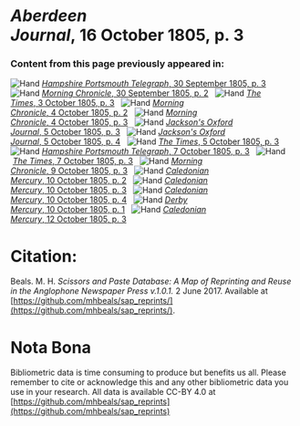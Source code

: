 # *Aberdeen Journal*, 16 October 1805, p. 3  
  
### Content from this page previously appeared in:  
![Hand](http://scissorsandpaste.net/wp-content/uploads/2017/06/smallhandpointer.png) [*Hampshire Portsmouth Telegraph*, 30 September 1805, p. 3](https://mhbeals.github.io/sap_html/Hampshire-Portsmouth-Telegraph/Hampshire-Portsmouth-Telegraph-30-September-1805-p-3)  
![Hand](http://scissorsandpaste.net/wp-content/uploads/2017/06/smallhandpointer.png) [*Morning Chronicle*, 30 September 1805, p. 2](https://mhbeals.github.io/sap_html/Morning-Chronicle/Morning-Chronicle-30-September-1805-p-2)  
![Hand](http://scissorsandpaste.net/wp-content/uploads/2017/06/smallhandpointer.png) [*The Times*, 3 October 1805, p. 3](https://mhbeals.github.io/sap_html/The-Times/The-Times-3-October-1805-p-3)  
![Hand](http://scissorsandpaste.net/wp-content/uploads/2017/06/smallhandpointer.png) [*Morning Chronicle*, 4 October 1805, p. 2](https://mhbeals.github.io/sap_html/Morning-Chronicle/Morning-Chronicle-4-October-1805-p-2)  
![Hand](http://scissorsandpaste.net/wp-content/uploads/2017/06/smallhandpointer.png) [*Morning Chronicle*, 4 October 1805, p. 3](https://mhbeals.github.io/sap_html/Morning-Chronicle/Morning-Chronicle-4-October-1805-p-3)  
![Hand](http://scissorsandpaste.net/wp-content/uploads/2017/06/smallhandpointer.png) [*Jackson's Oxford Journal*, 5 October 1805, p. 3](https://mhbeals.github.io/sap_html/Jackson's-Oxford-Journal/Jackson's-Oxford-Journal-5-October-1805-p-3)  
![Hand](http://scissorsandpaste.net/wp-content/uploads/2017/06/smallhandpointer.png) [*Jackson's Oxford Journal*, 5 October 1805, p. 4](https://mhbeals.github.io/sap_html/Jackson's-Oxford-Journal/Jackson's-Oxford-Journal-5-October-1805-p-4)  
![Hand](http://scissorsandpaste.net/wp-content/uploads/2017/06/smallhandpointer.png) [*The Times*, 5 October 1805, p. 3](https://mhbeals.github.io/sap_html/The-Times/The-Times-5-October-1805-p-3)  
![Hand](http://scissorsandpaste.net/wp-content/uploads/2017/06/smallhandpointer.png) [*Hampshire Portsmouth Telegraph*, 7 October 1805, p. 3](https://mhbeals.github.io/sap_html/Hampshire-Portsmouth-Telegraph/Hampshire-Portsmouth-Telegraph-7-October-1805-p-3)  
![Hand](http://scissorsandpaste.net/wp-content/uploads/2017/06/smallhandpointer.png) [*The Times*, 7 October 1805, p. 3](https://mhbeals.github.io/sap_html/The-Times/The-Times-7-October-1805-p-3)  
![Hand](http://scissorsandpaste.net/wp-content/uploads/2017/06/smallhandpointer.png) [*Morning Chronicle*, 9 October 1805, p. 3](https://mhbeals.github.io/sap_html/Morning-Chronicle/Morning-Chronicle-9-October-1805-p-3)  
![Hand](http://scissorsandpaste.net/wp-content/uploads/2017/06/smallhandpointer.png) [*Caledonian Mercury*, 10 October 1805, p. 2](https://mhbeals.github.io/sap_html/Caledonian-Mercury/Caledonian-Mercury-10-October-1805-p-2)  
![Hand](http://scissorsandpaste.net/wp-content/uploads/2017/06/smallhandpointer.png) [*Caledonian Mercury*, 10 October 1805, p. 3](https://mhbeals.github.io/sap_html/Caledonian-Mercury/Caledonian-Mercury-10-October-1805-p-3)  
![Hand](http://scissorsandpaste.net/wp-content/uploads/2017/06/smallhandpointer.png) [*Caledonian Mercury*, 10 October 1805, p. 4](https://mhbeals.github.io/sap_html/Caledonian-Mercury/Caledonian-Mercury-10-October-1805-p-4)  
![Hand](http://scissorsandpaste.net/wp-content/uploads/2017/06/smallhandpointer.png) [*Derby Mercury*, 10 October 1805, p. 1](https://mhbeals.github.io/sap_html/Derby-Mercury/Derby-Mercury-10-October-1805-p-1)  
![Hand](http://scissorsandpaste.net/wp-content/uploads/2017/06/smallhandpointer.png) [*Caledonian Mercury*, 12 October 1805, p. 3](https://mhbeals.github.io/sap_html/Caledonian-Mercury/Caledonian-Mercury-12-October-1805-p-3)  


# Citation: 

Beals. M. H. *Scissors and Paste Database: A Map of Reprinting and Reuse in the Anglophone Newspaper Press v.1.0.1.* 2 June 2017. Available at [https://github.com/mhbeals/sap_reprints/](https://github.com/mhbeals/sap_reprints/). 

# Nota Bona

Bibliometric data is time consuming to produce but benefits us all. Please remember to cite or acknowledge this and any other bibliometric data you use in your research. All data is available CC-BY 4.0 at [https://github.com/mhbeals/sap_reprints](https://github.com/mhbeals/sap_reprints)